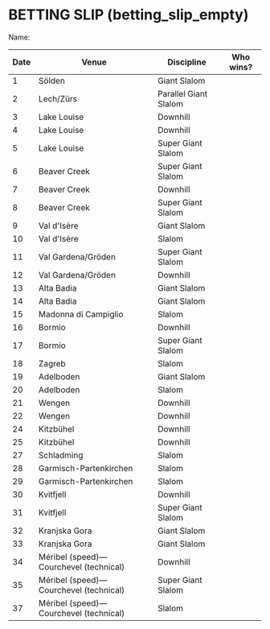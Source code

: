 # BETTING SLIP (betting_slip_empty)

Name:

Date | Venue | Discipline | Who wins?
 --- | --- | --- | --- 
1 | Sölden | Giant Slalom | 
2 | Lech/Zürs | Parallel Giant Slalom | 
3 | Lake Louise | Downhill | 
4 | Lake Louise | Downhill | 
5 | Lake Louise | Super Giant Slalom | 
6 | Beaver Creek | Super Giant Slalom | 
7 | Beaver Creek | Downhill | 
8 | Beaver Creek | Super Giant Slalom | 
9 | Val d'Isère | Giant Slalom | 
10 | Val d'Isère | Slalom | 
11 | Val Gardena/Gröden | Super Giant Slalom | 
12 | Val Gardena/Gröden | Downhill | 
13 | Alta Badia | Giant Slalom | 
14 | Alta Badia | Giant Slalom | 
15 | Madonna di Campiglio | Slalom | 
16 | Bormio | Downhill | 
17 | Bormio | Super Giant Slalom | 
18 | Zagreb | Slalom | 
19 | Adelboden | Giant Slalom | 
20 | Adelboden | Slalom | 
21 | Wengen | Downhill | 
22 | Wengen | Downhill | 
24 | Kitzbühel | Downhill | 
25 | Kitzbühel | Downhill | 
27 | Schladming | Slalom | 
28 | Garmisch-Partenkirchen | Slalom | 
29 | Garmisch-Partenkirchen | Slalom | 
30 | Kvitfjell | Downhill | 
31 | Kvitfjell | Super Giant Slalom | 
32 | Kranjska Gora | Giant Slalom | 
33 | Kranjska Gora | Giant Slalom | 
34 | Méribel (speed)— Courchevel (technical) | Downhill | 
35 | Méribel (speed)— Courchevel (technical) | Super Giant Slalom | 
37 | Méribel (speed)— Courchevel (technical) | Slalom | 
